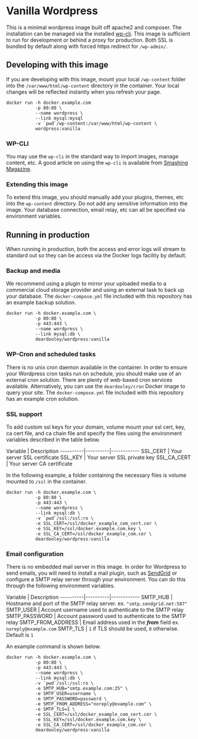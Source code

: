# Vanilla Wordpress

This is a minimal wordpress image built off apache2 and composer. The installation can be managed via the
installed [wp-cli](https://github.com/wp-cli/wp-cli/). This image is sufficient to run for development or behind a proxy for production. Both SSL is bundled by default along with forced https redirect for `/wp-admin/`.

## Developing with this image

If you are developing with this image, mount your local `/wp-content` folder into the `/var/www/html/wp-content` directory in the container. Your local changes will be reflected instantly when you refresh your page.

```
docker run -h docker.example.com
           -p 80:80 \
           --name wordpress \
           --link mysql:mysql
           -v `pwd`/wp-content:/var/www/html/wp-content \
           wordpress:vanilla
```

### WP-CLI
You may use the `wp-cli` in the standard way to import images, manage content, etc. A good article on using the `wp-cli` is available from [Smashing Magazine](https://www.smashingmagazine.com/2015/09/wordpress-management-with-wp-cli/).

### Extending this image

To extend this image, you should manually add your plugins, themes, etc into the `wp-content` directory. Do not add any sensitive information into the image. Your database connection, email relay, etc can all be specified via environment variables.

## Running in production

When running in production, both the access and error logs will stream to standard out so they can be access via the Docker logs facility by default.

### Backup and media

We recommend using a plugin to mirror your uploaded media to a commercial cloud storage provider and using an external task to back up your database. The `docker-compose.yml` file included with this repository has an example backup solution.

```
docker run -h docker.example.com \
           -p 80:80 \
           -p 443:443 \
           --name wordpress \
           --link mysql:db \
           deardooley/wordpress:vanilla
```

### WP-Cron and scheduled tasks

There is no unix cron daemon available in the container. In order to ensure your Wordpress cron tasks run on schedule, you should make use of an external cron solution. There are plenty of web-based cron services available. Alternatively, you can use the `deardooley/cron` Docker image to query your site. The `docker-compose.yml` file included with this repository has an example cron solution.  

### SSL support

To add custom ssl keys for your domain, volume mount your ssl cert, key, ca cert file, and ca chain file and specify the files using the environment variables described in the table below.

Variable | Description
----------|----------|------------
SSL_CERT | Your server SSL certificate
SSL_KEY | Your server SSL private key
SSL_CA_CERT | Your server CA certificate

In the following example, a folder containing the necessary files is volume mounted to `/ssl` in the container.

```
docker run -h docker.example.com \
           -p 80:80 \
           -p 443:443 \
           --name wordpress \
           --link mysql:db \
           -v `pwd`/ssl:/ssl:ro \
           -e SSL_CERT=/ssl/docker_example_com_cert.cer \
           -e SSL_KEY=/ssl/docker.example.com.key \
           -e SSL_CA_CERT=/ssl/docker_example_com.cer \
           deardooley/wordpress:vanilla
```

### Email configuration

There is no embedded mail server in this image. In order for Wordpress to send emails, you will need to install a mail plugin, such as [SendGrid](https://wordpress.org/plugins/sendgrid-email-delivery-simplified/) or configure a SMTP relay server through your environment. You can do this through the following environment variables.

Variable | Description
----------|----------|------------
SMTP_HUB | Hostname and port of the SMTP relay server. ex. `"smtp.sendgrid.net:587"`
SMTP_USER | Account username used to authenticate to the SMTP relay
SMTP_PASSWORD | Account password used to authenticate to the SMTP relay
SMTP_FROM_ADDRESS | Email address used in the ***from*** field ex. `noreply@example.com`
SMTP_TLS | `1` if TLS should be used, `0` otherwise. Default is `1`

An example command is shown below.

```
docker run -h docker.example.com \
           -p 80:80 \
           -p 443:443 \
           --name wordpress \
           --link mysql:db \
           -v `pwd`/ssl:/ssl:ro \
           -e SMTP_HUB="smtp.example.com:25" \
           -e SMTP_USER=username \
           -e SMTP_PASSWORD=password \
           -e SMTP_FROM_ADDRESS="noreply@example.com" \
           -e SMTP_TLS=1 \
           -e SSL_CERT=/ssl/docker_example_com_cert.cer \
           -e SSL_KEY=/ssl/docker.example.com.key \
           -e SSL_CA_CERT=/ssl/docker_example_com.cer \
           deardooley/wordpress:vanilla
```
